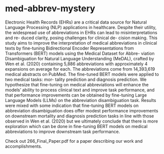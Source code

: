 # med-abbrev-mystery

Electronic Health Records (EHRs) are a critical data source for Natural Language Processing (NLP) applications in healthcare. Despite their utility, the widespread use of abbreviations in EHRs can lead to misinterpretations and re- duced clarity, posing challenges for clinical de- cision making. This study aims to improve the interpretation of medical abbreviations in clinical texts by fine-tuning Bidirectional Encoder Representations from Transformers (BERT) models using the Medical Dataset for Abbre- viation Disambiguation for Natural Language Understanding (MeDAL), crafted by Wen et al. (2020) containing 5,886 abbreviations with approximately 4 expansions on average for each. The abbreviations come from 14,393,619 medical abstracts on PubMed. The fine-tuned BERT models were applied to two medical tasks: mor- tality prediction and diagnosis prediction. We hypothesize that fine-tuning on medical abbreviations will enhance the models’ ability to process clinical text and improve task performance, and that performance improvements can be obtained by fine-tuning Large Language Models (LLMs) on the abbreviation disambiguation task. Results were mixed with some indication that fine-tuning BERT models on abbreviation disambiguation does offer modest performance improvements on downstream mortality and diagnosis prediction tasks in line with those observed in Wen et al. (2020) but we ultimately conclude that there is more exploration which can be done in fine-tuning BERT models on medical abbreviations to improve downstream task performance.

Check out 266_Final_Paper.pdf for a paper describing our work and accomplishments.
